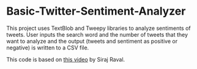 # Basic-Twitter-Sentiment-Analyzer

This project uses TextBlob and Tweepy libraries to analyze sentiments of tweets. User inputs the search word and the number of tweets that they want to analyze and the output (tweets and sentiment as positive or negative) is written to a CSV file.

This code is based on [this video](https://www.youtube.com/watch?v=o_OZdbCzHUA) by Siraj Raval.

